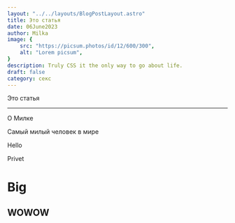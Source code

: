 ```yaml
---
layout: "../../layouts/BlogPostLayout.astro"
title: Это статья
date: 06June2023
author: Milka
image: {
    src: "https://picsum.photos/id/12/600/300",
    alt: "Lorem picsum",
}
description: Truly CSS it the only way to go about life.
draft: false
category: секс
---
```


Это статья

---

О Милке

Самый милый человек в мире

Hello

Privet

# Big

## WOWOW